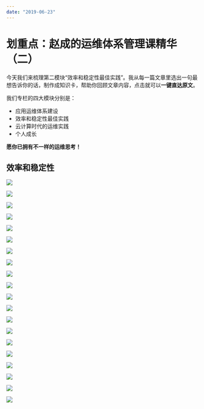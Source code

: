 ```yaml
---
date: "2019-06-23"
---  
```

      
# 划重点：赵成的运维体系管理课精华（二）
今天我们来梳理第二模块“效率和稳定性最佳实践”。我从每一篇文章里选出一句最想告诉你的话，制作成知识卡，帮助你回顾文章内容，点击就可以**一键直达原文**。

我们专栏的四大模块分别是：

* 应用运维体系建设
* 效率和稳定性最佳实践
* 云计算时代的运维实践
* 个人成长

**愿你已拥有不一样的运维思考！**

## 效率和稳定性

[![](./httpsstatic001geekbangorgresourceimage457f453b9f6aab930aba5b91bd88b32bf77f.png)](https://time.geekbang.org/column/article/2631)

[![](./httpsstatic001geekbangorgresourceimage798079c32afb3513eb1025c9c28002f75e80.png)](https://time.geekbang.org/column/article/2632)

[![](./httpsstatic001geekbangorgresourceimage7a027ac176ba9d51b5c6fd8d5ba34149b702.png)](https://time.geekbang.org/column/article/2633)

<!-- [[[read_end]]] -->

[![](./httpsstatic001geekbangorgresourceimagec3edc3a74b2716e9dc25ad16c2b7bc7f6fed.png)](https://time.geekbang.org/column/article/2633)

[![](./httpsstatic001geekbangorgresourceimage7d737da6137060bb3150778070aece113c73.png)](https://time.geekbang.org/column/article/2743)

[![](./httpsstatic001geekbangorgresourceimage1b8c1b01235a8dbed3fdd5997959b3c3408c.png)](https://time.geekbang.org/column/article/2821)

[![](./httpsstatic001geekbangorgresourceimage589458e630d8001070428a1c935698f60694.png)](https://time.geekbang.org/column/article/3277)

[![](./httpsstatic001geekbangorgresourceimage590559563ceebf2d76310c0d7c1a9745db05.png)](https://time.geekbang.org/column/article/3278)

[![](./httpsstatic001geekbangorgresourceimage7e787e7fcf67043e7e855c8d4f0fe776bb78.png)](https://time.geekbang.org/column/article/3279)

[![](./httpsstatic001geekbangorgresourceimagef6bdf644d28991ee3f19e57b1460be3f47bd.png)](https://time.geekbang.org/column/article/4077)

[![](./httpsstatic001geekbangorgresourceimagec2edc2241a637b0c9f527625ca8e9abe6bed.png)](https://time.geekbang.org/column/article/4079)

[![](./httpsstatic001geekbangorgresourceimage176917025b36ac9f5843957a76c2c509a669.png)](https://time.geekbang.org/column/article/4085)

[![](./httpsstatic001geekbangorgresourceimaged43ad48daf42349c75cdb9d21ec48480da3a.png)](https://time.geekbang.org/column/article/4370)

[![](./httpsstatic001geekbangorgresourceimage48a048552c8eead18592a2ee45a998d1a3a0.png)](https://time.geekbang.org/column/article/4374)

[![](./httpsstatic001geekbangorgresourceimagea7c5a72b7e8849ab4fdceb0ac865f49b72c5.png)](https://time.geekbang.org/column/article/4391)

[![](./httpsstatic001geekbangorgresourceimage48e94846471092adf450d1d5270eec2cf2e9.png)](https://time.geekbang.org/column/article/4612)

[![](./httpsstatic001geekbangorgresourceimage17f2175142da994eb4c90c6e8152a6f104f2.png)](https://time.geekbang.org/column/article/4628)

[![](./httpsstatic001geekbangorgresourceimage34f23473f24decced32fb92b442546794ff2.png)](https://time.geekbang.org/column/article/4712)

[![](./httpsstatic001geekbangorgresourceimage7d517d2c02d51ebe9b4ee53acbc6146ad751.png)](https://time.geekbang.org/column/article/4713)

[![](./httpsstatic001geekbangorgresourceimagea901a9037861ee8d6b527b3af5e6ffb8e801.png)](https://time.geekbang.org/column/article/4926)